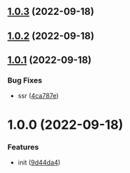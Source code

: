 ## [1.0.3](https://github.com/shentuzhigang/vuepress-plugin-live2d/compare/v1.0.2...v1.0.3) (2022-09-18)



## [1.0.2](https://github.com/shentuzhigang/vuepress-plugin-live2d/compare/v1.0.1...v1.0.2) (2022-09-18)



## [1.0.1](https://github.com/shentuzhigang/vuepress-plugin-live2d/compare/v1.0.0...v1.0.1) (2022-09-18)


### Bug Fixes

* ssr ([4ca787e](https://github.com/shentuzhigang/vuepress-plugin-live2d/commit/4ca787e383b1c330331ae04adf9239b6b31351fc))



# 1.0.0 (2022-09-18)


### Features

* init ([9d44da4](https://github.com/shentuzhigang/vuepress-plugin-live2d/commit/9d44da4eb29ea44d7a9dc8c62593ebaf9222eb90))




